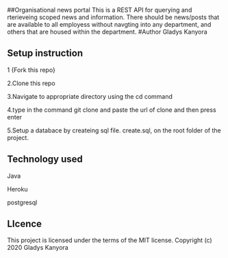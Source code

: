 ##Organisational news portal
This is a REST API for querying and rterieveing scoped news and information. There should be news/posts that are available to all employess without navgting into any department, and others that are housed within the department.
#Author
Gladys Kanyora
## Setup instruction
1 {Fork this repo}

2.Clone this repo

3.Navigate to appropriate directory using the cd command

4.type in the command git clone and paste the url of clone and then press enter

5.Setup a databace by createing sql file. create.sql, on the root folder of the project.
 ## Technology used
 Java
 
 Heroku
 
 postgresql
 
 ## LIcence
 This project is licensed under the terms of the MIT license. Copyright (c) 2020 Gladys Kanyora